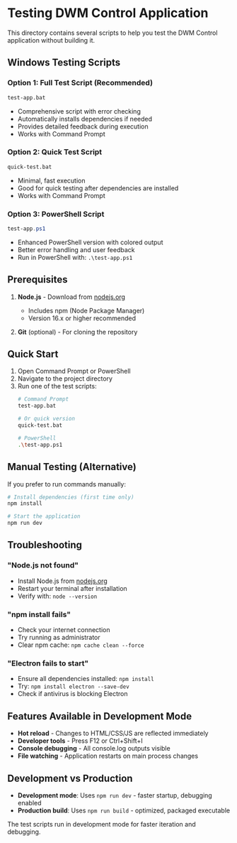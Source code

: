 # Testing DWM Control Application

This directory contains several scripts to help you test the DWM Control application without building it.

## Windows Testing Scripts

### Option 1: Full Test Script (Recommended)
```bash
test-app.bat
```
- Comprehensive script with error checking
- Automatically installs dependencies if needed
- Provides detailed feedback during execution
- Works with Command Prompt

### Option 2: Quick Test Script
```bash
quick-test.bat
```
- Minimal, fast execution
- Good for quick testing after dependencies are installed
- Works with Command Prompt

### Option 3: PowerShell Script
```powershell
test-app.ps1
```
- Enhanced PowerShell version with colored output
- Better error handling and user feedback
- Run in PowerShell with: `.\test-app.ps1`

## Prerequisites

1. **Node.js** - Download from [nodejs.org](https://nodejs.org/)
   - Includes npm (Node Package Manager)
   - Version 16.x or higher recommended

2. **Git** (optional) - For cloning the repository

## Quick Start

1. Open Command Prompt or PowerShell
2. Navigate to the project directory
3. Run one of the test scripts:
   ```bash
   # Command Prompt
   test-app.bat
   
   # Or quick version
   quick-test.bat
   
   # PowerShell
   .\test-app.ps1
   ```

## Manual Testing (Alternative)

If you prefer to run commands manually:

```bash
# Install dependencies (first time only)
npm install

# Start the application
npm run dev
```

## Troubleshooting

### "Node.js not found"
- Install Node.js from [nodejs.org](https://nodejs.org/)
- Restart your terminal after installation
- Verify with: `node --version`

### "npm install fails"
- Check your internet connection
- Try running as administrator
- Clear npm cache: `npm cache clean --force`

### "Electron fails to start"
- Ensure all dependencies installed: `npm install`
- Try: `npm install electron --save-dev`
- Check if antivirus is blocking Electron

## Features Available in Development Mode

- **Hot reload** - Changes to HTML/CSS/JS are reflected immediately
- **Developer tools** - Press F12 or Ctrl+Shift+I
- **Console debugging** - All console.log outputs visible
- **File watching** - Application restarts on main process changes

## Development vs Production

- **Development mode**: Uses `npm run dev` - faster startup, debugging enabled
- **Production build**: Uses `npm run build` - optimized, packaged executable

The test scripts run in development mode for faster iteration and debugging.
